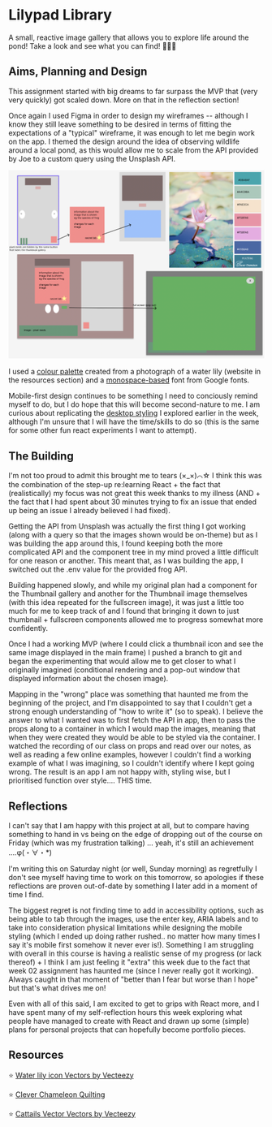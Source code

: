 # Lilypad Library

A small, reactive image gallery that allows you to explore life around the pond! Take a look and see what you can find! 🐸🦎🌾

## Aims, Planning and Design

This assignment started with big dreams to far surpass the MVP that (very very quickly) got scaled down. More on that in the reflection section!

Once again I used Figma in order to design my wireframes -- although I know they still leave something to be desired in terms of fitting the expectations of a "typical" wireframe, it was enough to let me begin work on the app. I themed the design around the idea of observing wildlife around a local pond, as this would allow me to scale from the API provided by Joe to a custom query using the Unsplash API.

![screenshot of wireframes created on Figma](public/Figma_screenshot.png)

I used a <a href="https://i0.wp.com/cleverchameleon.com.au/wp-content/uploads/2017/05/lily-pad-glow2.png?w=1050&ssl=1">colour palette</a> created from a photograph of a water lily (website in the resources section) and a <a href="https://fonts.google.com/specimen/Manrope">monospace-based</a> font from Google fonts.

Mobile-first design continues to be something I need to conciously remind myself to do, but I do hope that this will become second-nature to me. I am curious about replicating the <a href="https://jp.marugame.com/menu/tomatamacurry/">desktop styling</a> I explored earlier in the week, although I'm unsure that I will have the time/skills to do so (this is the same for some other fun react experiments I want to attempt).

## The Building

I'm not too proud to admit this brought me to tears (×_×)⌒☆ I think this was the combination of the step-up re:learning React + the fact that (realistically) my focus was not great this week thanks to my illness (AND + the fact that I had spent about 30 minutes trying to fix an issue that ended up being an issue I already believed I had fixed).

Getting the API from Unsplash was actually the first thing I got working (along with a query so that the images shown would be on-theme) but as I was building the app around this, I found keeping both the more complicated API and the component tree in my mind proved a little difficult for one reason or another. This meant that, as I was building the app, I switched out the .env value for the provided frog API.

Building happened slowly, and while my original plan had a component for the Thumbnail gallery and another for the Thumbnail image themselves (with this idea repeated for the fullscreen image), it was just a little too much for me to keep track of and I found that bringing it down to just thumbnail + fullscreen components allowed me to progress somewhat more confidently.

Once I had a working MVP (where I could click a thumbnail icon and see the same image displayed in the main frame) I pushed a branch to git and began the experimenting that would allow me to get closer to what I originally imagined (conditional rendering and a pop-out window that displayed information about the chosen image).

Mapping in the "wrong" place was something that haunted me from the beginning of the project, and I'm disappointed to say that I couldn't get a strong enough understanding of "how to write it" (so to speak). I believe the answer to what I wanted was to first fetch the API in app, then to pass the props along to a container in which I would map the images, meaning that when they were created they would be able to be styled via the container. I watched the recording of our class on props and read over our notes, as well as reading a few online examples, however I couldn't find a working example of what I was imagining, so I couldn't identify where I kept going wrong. The result is an app I am not happy with, styling wise, but I prioritised function over style.... THIS time.

## Reflections

I can't say that I am happy with this project at all, but to compare having something to hand in vs being on the edge of dropping out of the course on Friday (which was my frustration talking) ... yeah, it's still an achievement ....φ(・∀・\*)

I'm writing this on Saturday night (or well, Sunday morning) as regretfully I don't see myself having time to work on this tomorrow, so apologies if these reflections are proven out-of-date by something I later add in a moment of time I find.

The biggest regret is not finding time to add in accessibility options, such as being able to tab through the images, use the enter key, ARIA labels and to take into consideration physical limitations while designing the mobile styling (which I ended up doing rather rushed.. no matter how many times I say it's mobile first somehow it never ever is!). Something I am struggling with overall in this course is having a realistic sense of my progress (or lack thereof) + I think I am just feeling it "extra" this week due to the fact that week 02 assignment has haunted me (since I never really got it working). Always caught in that moment of "better than I fear but worse than I hope" but that's what drives me on!

Even with all of this said, I am excited to get to grips with React more, and I have spent many of my self-reflection hours this week exploring what people have managed to create with React and drawn up some (simple) plans for personal projects that can hopefully become portfolio pieces.

## Resources

⭐️ <a href="https://www.vecteezy.com/vector-art/54977270-water-lily-icon">Water lily icon Vectors by Vecteezy</a>

⭐️ <a href="https://cleverchameleon.com.au/">Clever Chameleon Quilting</a>

⭐️ <a href="https://www.vecteezy.com/vector-art/121441-cattails-vector">Cattails Vector Vectors by Vecteezy</a>

